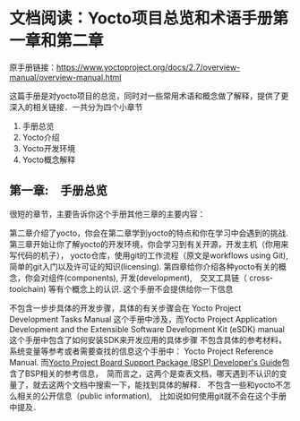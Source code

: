 # 文档阅读：Yocto项目总览和术语手册第一章和第二章
原手册链接：https://www.yoctoproject.org/docs/2.7/overview-manual/overview-manual.html

这篇手册是对yocto项目的总览，同时对一些常用术语和概念做了解释，提供了更深入的相关链接．一共分为四个小章节

1. 手册总览
2. Yocto介绍
3. Yocto开发环境
4. Yocto概念解释

## 第一章:　手册总览

很短的章节，主要告诉你这个手册其他三章的主要内容：

第二章介绍了yocto，你会在第二章学到yocto的特点和你在学习中会遇到的挑战.
第三章开始让你了解yocto的开发环境，你会学习到有关开源，开发主机（你用来写代码的机子）， yocto仓库，使用git的工作流程（原文是workflows using Git), 简单的git入门以及许可证的知识(licensing).
第四章给你介绍各种yocto有关的概念，你会对组件(components), 开发(development),　交叉工具链（ cross-toolchain) 等有个概念上的认识.
这个手册不会提供给你一下信息

不包含一步步具体的开发步骤，具体的有关步骤会在 Yocto Project Development Tasks Manual 这个手册中涉及，而Yocto Project Application Development and the Extensible Software Development Kit (eSDK) manual这个手册中包含了如何安装SDK来开发应用的具体步骤
不包含具体的参考材料，系统变量等参考或者需要查找的信息这个手册中： Yocto Project Reference Manual. 而[Yocto Project Board Support Package (BSP) Developer's Guide](https://www.yoctoproject.org/docs/2.7/bsp-guide/bsp-guide.html)包含了BSP相关的参考信息，　简而言之，这两个是查表文档，哪天遇到不认识的变量了，就去这两个文档中搜索一下，能找到具体的解释．
不包含一些和yocto不怎么相关的公开信息（public information),　比如说如何使用git就不会在这个手册中提及．
